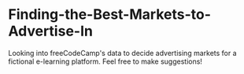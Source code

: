 # Finding-the-Best-Markets-to-Advertise-In
Looking into freeCodeCamp's data to decide advertising markets for a fictional e-learning platform. Feel free to make suggestions!

